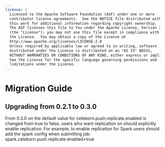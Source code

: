 ```yaml
---
license: |
  Licensed to the Apache Software Foundation (ASF) under one or more
  contributor license agreements.  See the NOTICE file distributed with
  this work for additional information regarding copyright ownership.
  The ASF licenses this file to You under the Apache License, Version 2.0
  (the "License"); you may not use this file except in compliance with
  the License.  You may obtain a copy of the License at
  http://www.apache.org/licenses/LICENSE-2.0
  Unless required by applicable law or agreed to in writing, software
  distributed under the License is distributed on an "AS IS" BASIS,
  WITHOUT WARRANTIES OR CONDITIONS OF ANY KIND, either express or implied.
  See the License for the specific language governing permissions and
  limitations under the License.
---
```


# Migration Guide

## Upgrading from 0.2.1 to 0.3.0
From 0.3.0 on the default value for celeborn.push.replicate.enabled is changed from true to false, users
who want replication on should explicitly enable replication. For example, to enable replication for Spark
users should add the spark config when submitting job:
spark.celeborn.push.replicate.enabled=true

